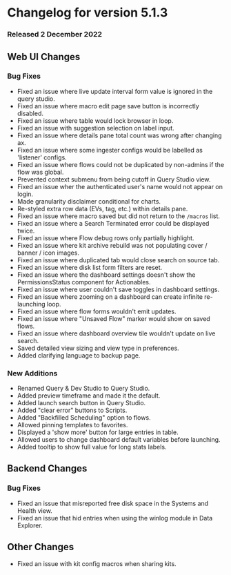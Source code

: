 # Changelog for version 5.1.3

### Released 2 December 2022

## Web UI Changes

### Bug Fixes

* Fixed an issue where live update interval form value is ignored in the query studio.
* Fixed an issue where macro edit page save button is incorrectly disabled.
* Fixed an issue where table would lock browser in loop.
* Fixed an issue with suggestion selection on label input.
* Fixed an issue where details pane total count was wrong after changing ax.
* Fixed an issue where some ingester configs would be labelled as 'listener' configs.
* Fixed an issue where flows could not be duplicated by non-admins if the flow was global.
* Prevented context submenu from being cutoff in Query Studio view.
* Fixed an issue wher the authenticated user's name would not appear on login.
* Made granularity disclaimer conditional for charts.
* Re-styled extra row data (EVs, tag, etc.) within details pane.
* Fixed an issue where macro saved but did not return to the `/macros` list.
* Fixed an issue where a Search Terminated error could be displayed twice.
* Fixed an issue where Flow debug rows only partially highlight.
* Fixed an issue where kit archive rebuild was not populating cover / banner / icon images.
* Fixed an issue where duplicated tab would close search on source tab.
* Fixed an issue where disk list form filters are reset.
* Fixed an issue where the dashboard settings doesn't show the PermissionsStatus component for Actionables.
* Fixed an issue where user couldn't save toggles in dashboard settings.
* Fixed an issue where zooming on a dashboard can create infinite re-launching loop.
* Fixed an issue where flow forms wouldn't emit updates.
* Fixed an issue where "Unsaved Flow" marker would show on saved flows.
* Fixed an issue where dashboard overview tile wouldn't update on live search.
* Saved detailed view sizing and view type in preferences.
* Added clarifying language to backup page.


### New Additions

* Renamed Query & Dev Studio to Query Studio.
* Added preview timeframe and made it the default.
* Added launch search button in Query Studio.
* Added "clear error" buttons to Scripts.
* Added "Backfilled Scheduling" option to flows.
* Allowed pinning templates to favorites.
* Displayed a 'show more' button for large entries in table.
* Allowed users to change dashboard default variables before launching.
* Added tooltip to show full value for long stats labels.


## Backend Changes

### Bug Fixes

* Fixed an issue that misreported free disk space in the Systems and Health view.
* Fixed an issue that hid entries when using the winlog module in Data Explorer.

## Other Changes

* Fixed an issue with kit config macros when sharing kits.
